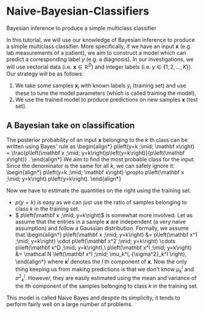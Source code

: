 # Naive-Bayesian-Classifiers
Bayesian inference to produce a simple multiclass classifier

In this tutorial, we will use our knowledge of Bayesian inference to produce a simple multiclass classifier. More specifically, if we have an input $\mathbf x$ (e.g. lab measurements of a patient), we aim to construct a model which can predict a corresponding label $y$ (e.g. a diagnosis). In our investigations, we will use vectorial data (i.e. $\mathbf x \in \mathbb{R}^D$) and integer labels (i.e. $y \in \left\lbrace 1, 2, \ldots, K\right\rbrace$). Our strategy will be as follows:

1. We take some samples $\mathbf x_i$ with known labels $y_i$ (training set) and use these to tune the model parameters (which is called training the model),
2. We use the trained model to produce predictions on new samples $\mathbf x$ (test set).

## A Bayesian take on classification

The posterior probability of an input $\mathbf x$ belonging to the $k$ th class can be written using Bayes' rule as
\begin{align*}
p\left(y=k \;\mid\; \mathbf x\right) = \frac{p\left(\mathbf x \;\mid\; y=k\right)p\left(y=k\right)}{p\left(\mathbf x\right)} .
\end{align*}
We aim to find the most probable class for the input. Since the denominator is the same for all $k$, we can safely ignore it:
\begin{align*}
p\left(y=k \;\mid\; \mathbf x\right) \propto p\left(\mathbf x \;\mid\; y=k\right) p\left(y=k\right).
\end{align*}

Now we have to estimate the quantities on the right using the training set.
- $p\left(y=k\right)$ is easy as we can just use the ratio of samples belonging to class $k$ in the training set.
- $ p\left(\mathbf x \;\mid\; y=k\right)$ is somewhat more involved. Let as assume that the entries in a sample $\mathbf x$ are independent (a very naive assumption) and follow a Gaussian distribution. Formally, we assume that
\begin{align*}
p\left(\mathbf x \;\mid\; y=k\right) &= p\left(\mathbf x^1 \;\mid\; y=k\right) \cdot p\left(\mathbf x^2 \;\mid\; y=k\right) \cdots p\left(\mathbf x^D \;\mid\; y=k\right),\\
p\left(\mathbf x^l \;\mid\; y=k\right) &= \mathcal N \left(\mathbf x^l \;\mid\; \mu_k^l, {\sigma^2}_k^l \right),
\end{align*}
where $\mathbf x^l$ denotes the $l$ th component of $\mathbf x$. Now the only thing keeping us from making predictions is that we don't know $\mu_k^l$ and ${\sigma^2}_k^l$. However, they are easily estimated using the mean and variance of the $l$th component of the samples belonging to class $k$ in the training set.

This model is called Naive Bayes and despite its simplicity, it tends to perform fairly well on a large number of problems.
